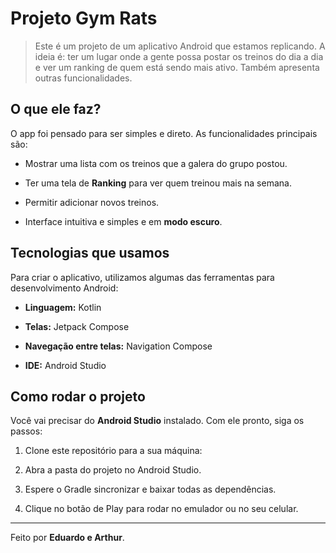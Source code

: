 # Projeto Gym Rats

> Este é um projeto de um aplicativo Android que estamos replicando. A ideia é: ter um lugar onde a gente possa postar os treinos do dia a dia e ver um ranking de quem está sendo mais ativo. Também apresenta outras funcionalidades.

## O que ele faz?

O app foi pensado para ser simples e direto. As funcionalidades principais são:

-   Mostrar uma lista com os treinos que a galera do grupo postou.
    
-   Ter uma tela de **Ranking** para ver quem treinou mais na semana.
    
-   Permitir adicionar novos treinos.
    
-   Interface intuitiva e simples e em **modo escuro**.
    
## Tecnologias que usamos

Para criar o aplicativo, utilizamos algumas das ferramentas para desenvolvimento Android:

-   **Linguagem:** Kotlin
    
-   **Telas:** Jetpack Compose
    
-   **Navegação entre telas:** Navigation Compose
    
-   **IDE:** Android Studio
    

## Como rodar o projeto

Você vai precisar do **Android Studio** instalado. Com ele pronto, siga os passos:

1.  Clone este repositório para a sua máquina:
    
2.  Abra a pasta do projeto no Android Studio.
    
3.  Espere o Gradle sincronizar e baixar todas as dependências.
    
4.  Clique no botão de Play para rodar no emulador ou no seu celular.
    

----------

Feito por **Eduardo e Arthur**.

